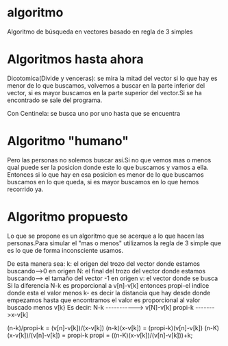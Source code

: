 algoritmo
=========

Algoritmo de búsqueda en vectores basado en regla de 3 simples 

Algoritmos hasta ahora
======================

Dicotomica(Divide y venceras): se mira la mitad del vector si lo que hay es menor de lo que buscamos, volvemos a buscar en la parte
inferior del vector, si es mayor buscamos en la parte superior del vector.Si se ha encontrado se sale del programa.

Con Centinela: se busca uno por uno hasta que se encuentra

Algoritmo "humano"
==================

Pero las personas no solemos buscar así.Si no que vemos mas o menos qual puede ser la posicion donde este lo que buscamos
y vamos a ella. Entonces si lo que hay en esa posicion es menor de lo que buscamos buscamos en lo que queda, si es mayor buscamos
en lo que hemos recorrido ya.

Algoritmo propuesto
===================

Lo que se propone es un algoritmo que se acerque a lo que hacen las personas.Para simular el "mas o menos" utilizamos la regla
de 3 simple que es lo que de forma inconsciente usamos.

De esta manera sea:
k: el origen del trozo del vector donde estamos buscando-->0 en origen
N: el final del trozo del vector donde estamos buscando--> el tamaño del vector -1 en origen
v: el vector donde se busca
Si la diferencia N-k es proporcional a v[n]-v[k]
entonces propi-el indice donde esta el valor menos k- es decir la distancia que hay desde donde empezamos hasta que encontramos el valor es proporcional al valor buscado menos v[k}
Es decir:
N-k -----------> v[N]-v[k]
propi-k ------->x-v[k]

(n-k)/propi-k = (v[n]-v[k])/(x-v[k])
(n-k)(x-v[k]) = (propi-k)(v[n]-v[k])
(n-K)(x-v[k])/(v[n]-v[k]) = propi-k
propi = ((n-K)(x-v[k])/(v[n]-v[k]))+k;


